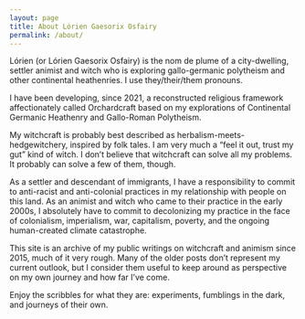 ```yaml
---
layout: page
title: About Lórien Gaesorix Osfairy
permalink: /about/
---
```


Lórien (or Lórien Gaesorix Osfairy) is the nom de plume of a city-dwelling, settler animist and witch who is exploring gallo-germanic polytheism and other continental heathenries. I use they/their/them pronouns.

I have been developing, since 2021, a reconstructed religious framework affectionately called Orchardcraft based on my explorations of Continental Germanic Heathenry and Gallo-Roman Polytheism.

My witchcraft is probably best described as herbalism-meets-hedgewitchery, inspired by folk tales. I am very much a “feel it out, trust my gut” kind of witch. I don’t believe that witchcraft can solve all my problems. It probably can solve a few of them, though.

As a settler and descendant of immigrants, I have a responsibility to commit to anti-racist and anti-colonial practices in my relationship with people on this land. As an animist and witch who came to their practice in the early 2000s, I absolutely have to commit to decolonizing my practice in the face of colonialism, imperialism, war, capitalism, poverty, and the ongoing human-created climate catastrophe.

This site is an archive of my public writings on witchcraft and animism since 2015, much of it very rough. Many of the older posts don’t represent my current outlook, but I consider them useful to keep around as perspective on my own journey and how far I’ve come.

Enjoy the scribbles for what they are: experiments, fumblings in the dark, and journeys of their own.